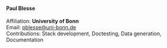#### Paul Blesse
Affiliation: **University of Bonn** <br>
Email: [pblesse@uni-bonn.de](pblesse@uni-bonn.de)  <br>
Contributions: Stack development, Doctesting, Data generation, Documentation
